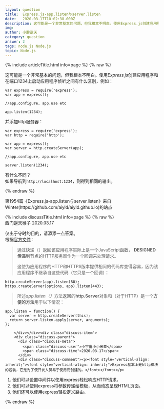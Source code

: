 ```yaml
---
layout: question
title:  Express.js-app.listen与server.listen
date:   2020-03-17T10:02:38.000Z
description: 这可能是一个非常基本的问题，但我根本不明白。使用Express.js创建应用程序和在端口1234上启动应用程序侦听之间有什么区别，例如：var exp...
img: 
author: 小胖逆天
category: question
answer: 2
tags: node.js Node.js
topic: Node.js
---
```

<div class="article-root">
  <div class="article">
    {% include articleTitle.html info=page %}
    {% raw %}
    <div class="article-content"><p><font style="vertical-align: inherit;"><font style="vertical-align: inherit;">这可能是一个非常基本的问题，但我根本不明白。</font><font style="vertical-align: inherit;">使用</font></font><em><font style="vertical-align: inherit;"><font style="vertical-align: inherit;">Express.js</font></font></em><font style="vertical-align: inherit;"><font style="vertical-align: inherit;">创建应用程序</font><font style="vertical-align: inherit;">和在端口1234上启动应用程序侦听</font><font style="vertical-align: inherit;">之间有什么区别</font><font style="vertical-align: inherit;">，例如：</font></font></p>

<pre><code>var express = require('express');<font></font>
var app = express();<font></font>
<font></font>
//app.configure, app.use etc<font></font>
<font></font>
app.listen(1234);<font></font>
</code></pre>

<p><font style="vertical-align: inherit;"><font style="vertical-align: inherit;">并添加http服务器：</font></font></p>

<pre><code>var express = require('express');<font></font>
var http = require('http');<font></font>
<font></font>
var app = express();<font></font>
var server = http.createServer(app);<font></font>
<font></font>
//app.configure, app.use etc<font></font>
<font></font>
server.listen(1234);<font></font>
</code></pre>

<p><font style="vertical-align: inherit;"><font style="vertical-align: inherit;">有什么不同？</font></font><br><font style="vertical-align: inherit;"><font style="vertical-align: inherit;">
如果导航到</font></font><code>http://localhost:1234</code><font style="vertical-align: inherit;"><font style="vertical-align: inherit;">，则得到相同的输出。</font></font></p></div>
    {% endraw %}
  </div>
  <p class="winter_mark">第1954篇《Express.js-app.listen与server.listen》来自Winter(https://github.com/aiyld/aiyld.github.io)的站点</p>
  <div class="discuss-wrapper">
    {% include discussTitle.html info=page %}
    {% raw %}
    <div class="discuss-item">
        <div class="discuss-parent">
          <div class="discuss-meta">
            <span class="discuss-user">西门逆天猴子</span>
            <span class="discuss-time">2020.03.17</span>
          </div>
          <div class="discuss-comment"><p><font style="vertical-align: inherit;"><font style="vertical-align: inherit;">仅出于守时的目的，请添添一点答案。</font></font><br><font style="vertical-align: inherit;"><font style="vertical-align: inherit;">
根据</font></font><a href="https://expressjs.com/en/api.html#app.listen" rel="noreferrer"><font style="vertical-align: inherit;"><font style="vertical-align: inherit;">官方文件</font></font></a><font style="vertical-align: inherit;"><font style="vertical-align: inherit;">：</font></font></p>

<blockquote>
  <p><font style="vertical-align: inherit;"><font style="vertical-align: inherit;">通过快递（）返回该应用程序实际上是一个JavaScript函数， 
   </font></font><strong><font style="vertical-align: inherit;"><font style="vertical-align: inherit;">DESIGNED传递</font></font></strong><font style="vertical-align: inherit;"><font style="vertical-align: inherit;">到节点的HTTP服务器作为一个回调来处理请求。</font></font></p>
  
  <p><font style="vertical-align: inherit;"><font style="vertical-align: inherit;">这使为应用程序的HTTP和HTTPS版本提供相同的代码库变得容易，因为该应用程序不继承自这些代码（它只是一个回调）：</font></font></p>
</blockquote>

<pre><code>http.createServer(app).listen(80);<font></font>
https.createServer(options, app).listen(443);<font></font>
</code></pre>

<blockquote>
  <p><font style="vertical-align: inherit;"><font style="vertical-align: inherit;">所述</font></font><em><font style="vertical-align: inherit;"><font style="vertical-align: inherit;">app.listen（）</font></font></em><font style="vertical-align: inherit;"><font style="vertical-align: inherit;">方法返回的</font></font><strong><font style="vertical-align: inherit;"><font style="vertical-align: inherit;">http.Server</font></font></strong><font style="vertical-align: inherit;"><font style="vertical-align: inherit;">对象和（对于HTTP）是一个</font></font><strong><font style="vertical-align: inherit;"><font style="vertical-align: inherit;">方便的方法</font></font></strong><font style="vertical-align: inherit;"><font style="vertical-align: inherit;">用于以下情况：</font></font></p>
</blockquote>

<pre><code>app.listen = function() {<font></font>
  var server = http.createServer(this);<font></font>
  return server.listen.apply(server, arguments);<font></font>
};<font></font>
</code></pre></div>
        </div></div><div class="discuss-item">
        <div class="discuss-parent">
          <div class="discuss-meta">
            <span class="discuss-user">小宇宙小小米亚</span>
            <span class="discuss-time">2020.03.17</span>
          </div>
          <div class="discuss-comment"><p><font style="vertical-align: inherit;"><font style="vertical-align: inherit;">Express基本上是http模块的包装，它是为了使开发人员易于使用而创建的。</font></font></p>

<ol>
<li><font style="vertical-align: inherit;"><font style="vertical-align: inherit;">他们可以设置中间件以使用express轻松响应HTTP请求。</font></font></li>
<li><font style="vertical-align: inherit;"><font style="vertical-align: inherit;">他们可以使用express将参数传递给模板，从而动态呈现HTML页面。</font></font></li>
<li><font style="vertical-align: inherit;"><font style="vertical-align: inherit;">他们还可以使用express轻松定义路由。</font></font></li>
</ol></div>
        </div></div>
    {% endraw %}
  </div>
<div>

